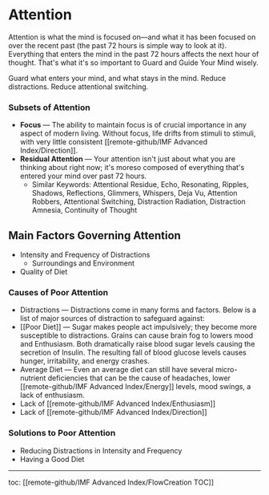 # Attention
Attention is what the mind is focused on—and what it has been focused on over the recent past (the past 72 hours is simple way to look at it). Everything that enters the mind in the past 72 hours affects the next hour of thought. That's what it's so important to Guard and Guide Your Mind wisely.

Guard what enters your mind, and what stays in the mind. Reduce distractions. Reduce attentional switching.

### Subsets of Attention

- **Focus** — The ability to maintain focus is of crucial importance in any aspect of modern living. Without focus, life drifts from stimuli to stimuli, with very little consistent [[remote-github/IMF Advanced Index/Direction]].
- **Residual Attention** — Your attention isn't just about what you are thinking about right now; it's moreso composed of everything that's entered your mind over past 72 hours.
    - Similar Keywords: Attentional Residue, Echo, Resonating, Ripples, Shadows, Reflections, Glimmers, Whispers, Deja Vu, Attention Robbers, Attentional Switching, Distraction Radiation, Distraction Amnesia, Continuity of Thought

## Main Factors Governing Attention

- Intensity and Frequency of Distractions
    - Surroundings and Environment
- Quality of Diet

### Causes of Poor Attention

- Distractions — Distractions come in many forms and factors. Below is a list of major sources of distraction to safeguard against:
- [[Poor Diet]] — Sugar makes people act impulsively; they become more susceptible to distractions. Grains can cause brain fog to lowers mood and Enthusiasm. Both dramatically raise blood sugar levels causing the secretion of Insulin. The resulting fall of blood glucose levels causes hunger, irritability, and energy crashes.
- Average Diet — Even an average diet can still have several micro-nutrient deficiencies that can be the cause of headaches, lower [[remote-github/IMF Advanced Index/Energy]] levels, mood swings, a lack of enthusiasm.
- Lack of [[remote-github/IMF Advanced Index/Enthusiasm]]
- Lack of [[remote-github/IMF Advanced Index/Direction]]

### Solutions to Poor Attention

- Reducing Distractions in Intensity and Frequency
- Having a Good Diet

---
toc: [[remote-github/IMF Advanced Index/FlowCreation TOC]]